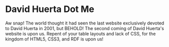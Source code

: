 David Huerta Dot Me
===================

Aw snap! The world thought it had seen the last website exclusively devoted to David Huerta in 2001, but BEHOLD!  The second coming of David Huerta's website is upon us.  Repent of your table layouts and lack of CSS, for the kingdom of HTML5, CSS3, and RDF is upon us!
